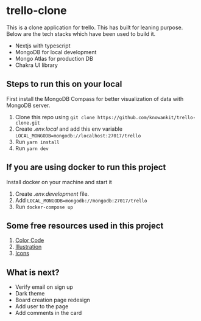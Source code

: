 # trello-clone

This is a clone application for trello. This has built for leaning purpose. Below are the tech stacks which have been used to build it.

- Nextjs with typescript
- MongoDB for local development
- Mongo Atlas for production DB
- Chakra UI library

## Steps to run this on your local

First install the MongoDB Compass for better visualization of data with MongoDB server.

1. Clone this repo using `git clone https://github.com/knowankit/trello-clone.git`
2. Create _.env.local_ and add this env variable `LOCAL_MONGODB=mongodb://localhost:27017/trello`
3. Run `yarn install`
4. Run `yarn dev`

## If you are using docker to run this project

Install docker on your machine and start it

1. Create _.env.development_ file.
2. Add `LOCAL_MONGODB=mongodb://mongodb:27017/trello`
3. Run `docker-compose up`

## Some free resources used in this project

1. [Color Code](https://www.designpieces.com/palette/trello-color-palette-hex-and-rgb/)
2. [Illustration](https://undraw.co/illustrations)
3. [Icons](https://github.com/react-icons/react-icons)

## What is next?

* Verify email on sign up
* Dark theme
* Board creation page redesign
* Add user to the page
* Add comments in the card
